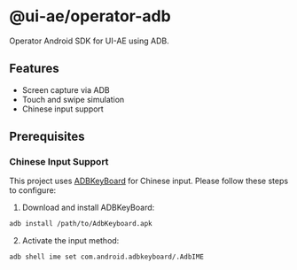 # @ui-ae/operator-adb

Operator Android SDK for UI-AE using ADB.

## Features

- Screen capture via ADB
- Touch and swipe simulation
- Chinese input support 

## Prerequisites

### Chinese Input Support

This project uses [ADBKeyBoard](https://github.com/senzhk/ADBKeyBoard/blob/master/ADBKeyboard.apk) for Chinese input. Please follow these steps to configure:

1. Download and install ADBKeyBoard:
```bash
adb install /path/to/AdbKeyboard.apk
```

2. Activate the input method:
```bash
adb shell ime set com.android.adbkeyboard/.AdbIME
```
